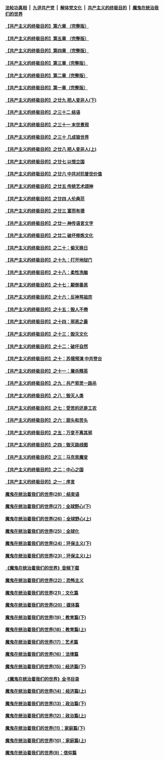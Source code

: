 

####  [法轮功真相](../../../../basic/blob/master/README.md?t=06112131) &nbsp;|&nbsp; [九评共产党](../../../../9ping.md/blob/master/README.md?t=06112131) &nbsp;|&nbsp; [解体党文化](../../../../jtdwh.md/blob/master/README.md?t=06112131)  &nbsp;|&nbsp; [共产主义的终极目的](../../../../gczydzjmd.md/blob/master/README.md?t=06112131) &nbsp;|&nbsp; [魔鬼在统治我们的世界](../../../../mgztzwmdsj.md/blob/master/README.md?t=06112131) 

#### [【共产主义的终极目的】第六章 （完整版）](../pages/nsc422/n11428913.md?t=06112131) 

#### [【共产主义的终极目的】第五章 （完整版）](../pages/nsc422/n11428912.md?t=06112131) 

#### [【共产主义的终极目的】第四章 （完整版）](../pages/nsc422/n11428907.md?t=06112131) 

#### [【共产主义的终极目的】第三章（完整版）](../pages/nsc422/n11428848.md?t=06112131) 

#### [【共产主义的终极目的】第二章（完整版）](../pages/nsc422/n11428831.md?t=06112131) 

#### [【共产主义的终极目的】第一章（完整版）](../pages/nsc422/n11417651.md?t=06112131) 

#### [【共产主义的终极目的】之廿九 把人变非人(下)](../pages/nsc422/n11344140.md?t=06112131) 

#### [【共产主义的终极目的】之三十二 结语](../pages/nsc422/n11360535.md?t=06112131) 

#### [【共产主义的终极目的】之三十一 末世景观](../pages/nsc422/n11351129.md?t=06112131) 

#### [【共产主义的终极目的】之三十 几成狼世界](../pages/nsc422/n11348280.md?t=06112131) 

#### [【共产主义的终极目的】之廿八 把人变非人(上)](../pages/nsc422/n11340492.md?t=06112131) 

#### [【共产主义的终极目的】之廿七 以恨立国](../pages/nsc422/n11336944.md?t=06112131) 

#### [【共产主义的终极目的】之廿六 中共对抗普世价值](../pages/nsc422/n11324785.md?t=06112131) 

#### [【共产主义的终极目的】之廿五 传统艺术颂神](../pages/nsc422/n11296396.md?t=06112131) 

#### [【共产主义的终极目的】之廿四 人伦典范](../pages/nsc422/n11296397.md?t=06112131) 

#### [【共产主义的终极目的】之廿三 富而有德](../pages/nsc422/n11283598.md?t=06112131) 

#### [【共产主义的终极目的】之廿一 神传语言文字](../pages/nsc422/n11263265.md?t=06112131) 

#### [【共产主义的终极目的】之廿二 破坏修炼文化](../pages/nsc422/n11245728.md?t=06112131) 

#### [【共产主义的终极目的】之二十：偷天换日](../pages/nsc422/n11238846.md?t=06112131) 

#### [【共产主义的终极目的】之十九：打开地狱门](../pages/nsc422/n11206376.md?t=06112131) 

#### [【共产主义的终极目的】之十八：柔性洗脑](../pages/nsc422/n11199994.md?t=06112131) 

#### [【共产主义的终极目的】之十七：颠倒善恶](../pages/nsc422/n11179782.md?t=06112131) 

#### [【共产主义的终极目的】之十六：反神骂祖宗](../pages/nsc422/n11166798.md?t=06112131) 

#### [【共产主义的终极目的】之十五：毁人不倦](../pages/nsc422/n11166792.md?t=06112131) 

#### [【共产主义的终极目的】之十四：邪恶之最](../pages/nsc422/n11150249.md?t=06112131) 

#### [【共产主义的终极目的】之十三：毁灭文化](../pages/nsc422/n11135227.md?t=06112131) 

#### [【共产主义的终极目的】之十二：破坏自然](../pages/nsc422/n11135214.md?t=06112131) 

#### [【共产主义的终极目的】之十：苏俄预演 中共登台](../pages/nsc422/n11118424.md?t=06112131) 

#### [【共产主义的终极目的】之十一：屠杀精英](../pages/nsc422/n11118442.md?t=06112131) 

#### [【共产主义的终极目的】之九：共产邪灵一路杀](../pages/nsc422/n11114139.md?t=06112131) 

#### [【共产主义的终极目的】之八：毁灭人类](../pages/nsc422/n11108503.md?t=06112131) 

#### [【共产主义的终极目的】之七：受苦的还是工农](../pages/nsc422/n11101809.md?t=06112131) 

#### [【共产主义的终极目的】之六：甜头和苦头](../pages/nsc422/n11096971.md?t=06112131) 

#### [【共产主义的终极目的】之五：万变不离其邪](../pages/nsc422/n11091285.md?t=06112131) 

#### [【共产主义的终极目的】之四：毁灭路线图](../pages/nsc422/n11086284.md?t=06112131) 

#### [【共产主义的终极目的】之三：马克思魔变](../pages/nsc422/n11061941.md?t=06112131) 

#### [【共产主义的终极目的】之二：中心之国](../pages/nsc422/n11047728.md?t=06112131) 

#### [【共产主义的终极目的】之一：序言](../pages/nsc422/n11086077.md?t=06112131) 

#### [魔鬼在统治着我们的世界(28)：结束语](../pages/nsc422/n10936246.md?t=06112131) 

#### [魔鬼在统治着我们的世界(27)：全球野心(下)](../pages/nsc422/n10928319.md?t=06112131) 

#### [魔鬼在统治着我们的世界(26)：全球野心(上)](../pages/nsc422/n10900318.md?t=06112131) 

#### [魔鬼在统治着我们的世界(25)：全球化](../pages/nsc422/n10788205.md?t=06112131) 

#### [魔鬼在统治着我们的世界(24)：环保主义(下)](../pages/nsc422/n10695307.md?t=06112131) 

#### [魔鬼在统治着我们的世界(23)：环保主义(上)](../pages/nsc422/n10688613.md?t=06112131) 

#### [《魔鬼在统治着我们的世界》音频下载](../pages/nsc422/n10635553.md?t=06112131) 

#### [魔鬼在统治着我们的世界(22)：恐怖主义](../pages/nsc422/n10614727.md?t=06112131) 

#### [魔鬼在统治着我们的世界(21)：文化篇](../pages/nsc422/n10597706.md?t=06112131) 

#### [魔鬼在统治着我们的世界(20)：媒体篇](../pages/nsc422/n10586579.md?t=06112131) 

#### [魔鬼在统治着我们的世界(19)：教育篇(下)](../pages/nsc422/n10564808.md?t=06112131) 

#### [魔鬼在统治着我们的世界(18)：教育篇(上)](../pages/nsc422/n10526970.md?t=06112131) 

#### [魔鬼在统治着我们的世界(17)：艺术篇](../pages/nsc422/n10499093.md?t=06112131) 

#### [魔鬼在统治着我们的世界(16)：法律篇](../pages/nsc422/n10485969.md?t=06112131) 

#### [魔鬼在统治着我们的世界(15)：经济篇(下)](../pages/nsc422/n10469975.md?t=06112131) 

#### [《魔鬼在统治着我们的世界》全书目录](../pages/nsc422/n10464261.md?t=06112131) 

#### [魔鬼在统治着我们的世界(14)：经济篇(上)](../pages/nsc422/n10457370.md?t=06112131) 

#### [魔鬼在统治着我们的世界(13)：政治篇(下)](../pages/nsc422/n10448270.md?t=06112131) 

#### [魔鬼在统治着我们的世界(12)：政治篇(上)](../pages/nsc422/n10444576.md?t=06112131) 

#### [魔鬼在统治着我们的世界(11)：家庭篇(下)](../pages/nsc422/n10440961.md?t=06112131) 

#### [魔鬼在统治着我们的世界(10)：家庭篇(上)](../pages/nsc422/n10435448.md?t=06112131) 

#### [魔鬼在统治着我们的世界(9)：信仰篇](../pages/nsc422/n10432159.md?t=06112131) 

